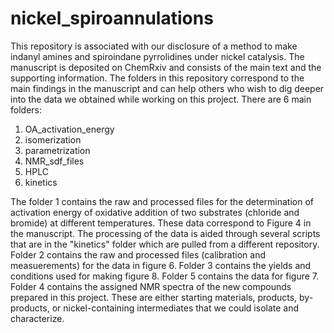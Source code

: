 # nickel_spiroannulations
This repository is associated with our disclosure of a method to make indanyl amines and spiroindane pyrrolidines under nickel catalysis. The manuscript is deposited on ChemRxiv and consists of the main text and the supporting information.
The folders in this repository correspond to the main findings in the manuscript and can help others who wish to dig deeper into the data we obtained while working on this project.
There are 6 main folders:
1) OA_activation_energy
2) isomerization
3) parametrization
4) NMR_sdf_files
5) HPLC
6) kinetics

The folder 1 contains the raw and processed files for the determination of activation energy of oxidative addition of two substrates (chloride and bromide) at different temperatures. These data correspond to Figure 4 in the manuscript. The processing of the data is aided through several scripts that are in the "kinetics" folder which are pulled from a different repository.
Folder 2 contains the raw and processed files (calibration and measuerements) for the data in figure 6. 
Folder 3 contains the yields and conditions used for making figure 8. 
Folder 5 contains the data for figure 7. 
Folder 4 contains the assigned NMR spectra of the new compounds prepared in this project. These are either starting materials, products, by-products, or nickel-containing intermediates that we could isolate and characterize. 

